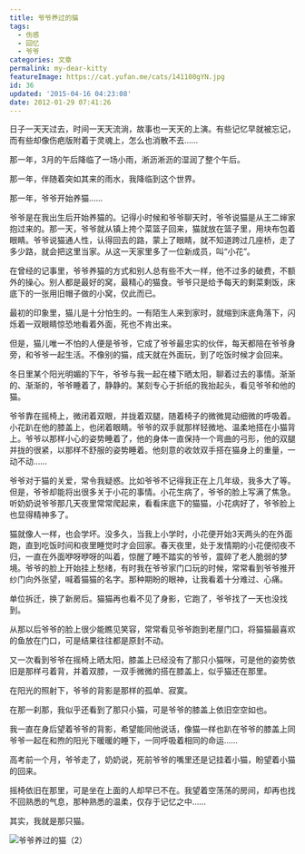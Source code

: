 ```yaml
---
title: 爷爷养过的猫
tags:
  - 伤感
  - 回忆
  - 爷爷
categories: 文章
permalink: my-dear-kitty
featureImage: https://cat.yufan.me/cats/141100gYN.jpg
id: 36
updated: '2015-04-16 04:23:08'
date: 2012-01-29 07:41:26
---
```


日子一天天过去，时间一天天流淌，故事也一天天的上演。有些记忆早就被忘记，而有些却像伤疤版附着于灵魂上，怎么也消散不去……

那一年，3月的午后降临了一场小雨，淅沥淅沥的湿润了整个午后。

那一年，伴随着突如其来的雨水，我降临到这个世界。

那一年，爷爷开始养猫……

<!--more-->

爷爷是在我出生后开始养猫的。记得小时候和爷爷聊天时，爷爷说猫是从王二婶家抱过来的。那一天，爷爷就从镇上挎个菜篮子回来，猫就放在篮子里，用块布包着眼睛。爷爷说猫通人性，认得回去的路，蒙上了眼睛，就不知道跨过几座桥，走了多少路，就会把这里当家。从这一天家里多了一位新成员，叫“小花”。

在曾经的记事里，爷爷养猫的方式和别人总有些不大一样，他不过多的破费，不额外的操心。别人都是最好的窝，最精心的猫食。爷爷只是给予每天的剩菜剩饭，床底下的一张用旧帽子做的小窝，仅此而已。

最初的印象里，猫儿是十分怕生的。一有陌生人来到家时，就缩到床底角落下，闪烁着一双眼睛惊恐地看着外面，死也不肯出来。

但是，猫儿唯一不怕的人便是爷爷，它成了爷爷最忠实的伙伴，每天都陪在爷爷身旁，和爷爷一起生活。不像别的猫，成天就在外面玩，到了吃饭时候才会回来。

冬日里某个阳光明媚的下午，爷爷与我一起在楼下晒太阳，聊着过去的事情。渐渐的、渐渐的，爷爷睡着了，静静的。某刻专心于折纸的我抬起头，看见爷爷和他的猫。

爷爷靠在摇椅上，微闭着双眼，并拢着双腿，随着椅子的微微晃动细微的呼吸着。小花趴在他的膝盖上，也闭着眼睛。爷爷的双手就那样轻微地、温柔地搭在小猫背上。爷爷以那样小心的姿势睡着了，他的身体一直保持一个弯曲的弓形，他的双腿并拢的很紧，以那样不舒服的姿势睡着。他刻意的收敛双手搭在猫身上的重量，一动不动……

爷爷对于猫的关爱，常令我疑惑。比如爷爷不记得我正在上几年级，我多大了等。但是，爷爷却能将出很多关于小花的事情。小花生病了，爷爷的脸上写满了焦急。听奶奶说爷爷那几天夜里常常爬起来，看看床底下的猫猫，小花病好了，爷爷脸上也显得精神多了。

猫就像人一样，也会学坏。没多久，当我上小学时，小花便开始3天两头的在外面跑，直到吃饭时间和夜里睡觉时才会回家。春天夜里，处于发情期的小花便彻夜不归，一直在外面咿呀咿呀的叫着，惊醒了睡不踏实的爷爷，震碎了老人脆弱的梦境。爷爷的脸上开始挂上愁绪，有时我在爷爷家门口玩的时候，常常看到爷爷推开纱门向外张望，喊着猫猫的名字。那种期盼的眼神，让我看着十分难过、心痛。

单位拆迁，换了新房后。猫猫再也看不见了身影，它跑了，爷爷找了一天也没找到。

从那以后爷爷的脸上很少能瞧见笑容，常常看见爷爷跑到老屋门口，将猫猫最喜欢的鱼放在门口，可是结果往往都是原封不动。

又一次看到爷爷在摇椅上晒太阳，膝盖上已经没有了那只小猫咪，可是他的姿势依旧是那样弓着背，并着双膝，一双手微微的搭在膝盖上，似乎猫还在那里。

在阳光的照射下，爷爷的背影是那样的孤单、寂寞。

在那一刹那，我似乎还看到了那只小猫，可是爷爷的膝盖上依旧空空如也。

我一直在身后望着爷爷的背影，希望能同他说话，像猫一样也趴在爷爷的膝盖上同爷爷一起在和煦的阳光下暖暖的睡下，一同呼吸着相同的命运……

高考前一个月，爷爷走了，奶奶说，死前爷爷的嘴里还是记挂着小猫，盼望着小猫的回来。

摇椅依旧在那里，可是坐在上面的人却早已不在。我望着空荡荡的房间，却再也找不回熟悉的气息，那种熟悉的温柔，仅存于记忆之中……

其实，我就是那只猫。

![爷爷养过的猫（2）](https://cat.yufan.me/cats/1411007bR.jpg)

